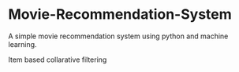 # Movie-Recommendation-System
A simple movie recommendation system using python and machine learning.

Item based collarative filtering
